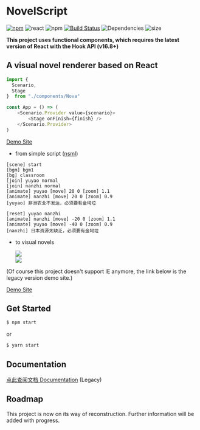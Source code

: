 # NovelScript
[![npm](https://img.shields.io/npm/v/novelscript.svg)](https://www.npmjs.com/package/novelscript)
![react](https://img.shields.io/npm/dependency-version/novelscript/react)
![npm](https://img.shields.io/npm/l/novelscript.svg)
[![Build Status](https://travis-ci.org/yinyanfr/NovelScript.svg?branch=master)](https://travis-ci.org/yinyanfr/NovelScript)
![Dependencies](https://img.shields.io/david/yinyanfr/novelscript)
![size](https://img.shields.io/github/repo-size/yinyanfr/novelscript)

**This project uses functional components, which requires the latest version of React with the Hook API (v16.8+)**

## A visual novel renderer based on React
```javascript
import {
  Scenario,
  Stage
}  from "./components/Nova"

const App = () => (
    <Scenario.Provider value={scenario}>
        <Stage onFinish={finish} />
    </Scenario.Provider>
)
```
[Demo Site](http://nova.yinyan.fr/)

- from simple script (<a href="https://github.com/yinyanfr/nsml">nsml</a>)
```nsml
[scene] start
[bgm] bgm1
[bg] classroom
[join] yuyao normal
[join] nanzhi normal
[animate] yuyao [move] 20 0 [zoom] 1.1
[animate] nanzhi [move] 20 0 [zoom] 0.9
[yuyao] 非洲农业不发达，必须要有金坷垃

[reset] yuyao nanzhi
[animate] nanzhi [move] -20 0 [zoom] 1.1
[animate] yuyao [move] -40 0 [zoom] 0.9
[nanzhi] 日本资源太缺乏，必须要有金坷垃
```
- to visual novels

  <img src="http://gal.yinyan.fr/demo/hina/new42.png" />
  <br />
  <img src="http://gal.yinyan.fr/demo/hane/hane.jpg" />

(Of course this project doesn't support IE anymore, the link below is the legacy version demo site.)

<a href="http://gal.yinyan.fr/demo/hane/">Demo Site</a>

## Get Started
```bash
$ npm start
```
or
```bash
$ yarn start
```

## Documentation

<a href="https://github.com/yinyanfr/NovelScript/tree/master/doc/legacy">点此查阅文档 Documentation</a> (Legacy)

## Roadmap

This project is now on its way of reconstruction. Further information will be added with progress.
